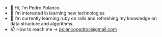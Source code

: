 - 👋 Hi, I’m Pedro Polanco
- 👀 I’m interested in learning new technologies
- 🌱 I’m currently learning ruby on rails <i class="icon-ruby-on-rails" style="color:red"></i> and refreshing my knowledge on data structure and algorithms.
- 📫 How to reach me -> polancopedroc@gmail.com
